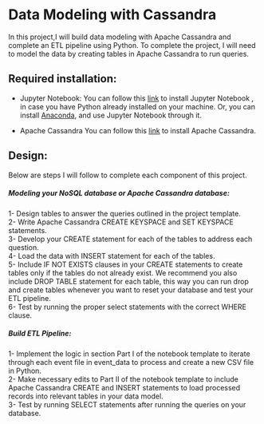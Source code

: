 # Data Modeling with Cassandra
In this project,I will build data modeling with Apache Cassandra and complete an ETL pipeline using Python. To complete the project, I will need to model the data by creating tables in Apache Cassandra to run queries.


## Required installation:

- Jupyter Notebook:
You can follow this [link](https://jupyter.org/install) to install Jupyter Notebook , in case you have Python already installed on your machine.
Or, you can install [Anaconda](https://docs.anaconda.com/anaconda/install/), and use Jupyter Notebook through it.

- Apache Cassandra
You can follow this [link](http://cassandra.apache.org/) to install Apache Cassandra.

## Design:

Below are steps I will follow to complete each component of this project.

##### Modeling your NoSQL database or Apache Cassandra database:
 
1- Design tables to answer the queries outlined in the project template. <br/>
2- Write Apache Cassandra CREATE KEYSPACE and SET KEYSPACE statements. <br/>
3- Develop your CREATE statement for each of the tables to address each question. <br/>
4- Load the data with INSERT statement for each of the tables. <br/>
5- Include IF NOT EXISTS clauses in your CREATE statements to create tables only if the tables do not already exist. We recommend you also include DROP TABLE statement for each table, this way you can run drop and create tables whenever you want to reset your database and test your ETL pipeline. <br/>
6- Test by running the proper select statements with the correct WHERE clause. <br/>

##### Build ETL Pipeline:

1- Implement the logic in section Part I of the notebook template to iterate through each event file in event_data to process and create a new CSV file in Python. <br/>
2- Make necessary edits to Part II of the notebook template to include Apache Cassandra CREATE and INSERT statements to load processed records into relevant tables in your data model. <br/>
3- Test by running SELECT statements after running the queries on your database. <br/>
